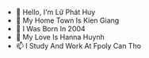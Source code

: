 - 👋 Hello, I'm Lữ Phát Huy
- 👀 My Home Town Is Kien Giang
- 🌱 I Was Born In 2004
- 💞️ My Love Is Hanna Huynh
- 📫 I Study And Work At Fpoly Can Tho
